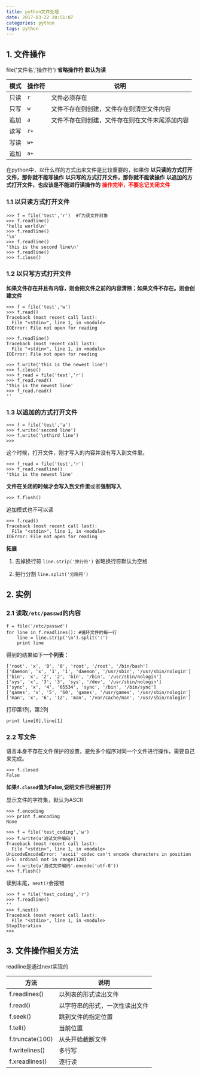 ```yaml
---
title: python文件处理
date: 2017-03-22 20:51:07
categories: python
tags: python
---
```


## 1. 文件操作

file('文件名','操作符')
**省略操作符 默认为读**

| 模式 | 操作符 | 说明                                           |
| --   | --     | --                                             |
| 只读 | `r`    | 文件必须存在                                   |
| 只写 | `w`    | 文件不存在则创建，文件存在则清空文件内容       |
| 追加 | `a`    | 文件不存在则创建，文件存在则在文件末尾添加内容 |
| 读写 | `r+`   |                                                |
| 写读 | `w+`   |                                                |
| 追加 | `a+`   |                                                |

在python中，以什么样的方式出来文件是比较重要的，如果你
**以只读的方式打开文件，那你就不能写操作**
**以只写的方式打开文件，那你就不能读操作**
**以追加的方式打开文件，也应该是不能进行读操作的**
**<font color=red>操作完毕，不要忘记关闭文件</font>**

### 1.1 以只读方式打开文件
```
>>> f = file('test','r')  #f为该文件对象
>>> f.readline()
'hello world\n'
>>> f.readline()
'\n'
>>> f.readline()
'this is the second line\n'
>>> f.readline()
>>> f.close()

```

### 1.2 以只写方式打开文件
**如果文件存在并且有内容，则会把文件之前的内容清除；如果文件不存在。则会创建文件**
```
>>> f = file('test','w')
>>> f.read()
Traceback (most recent call last):
  File "<stdin>", line 1, in <module>
IOError: File not open for reading

>>> f.readline()
Traceback (most recent call last):
  File "<stdin>", line 1, in <module>
IOError: File not open for reading

>>> f.write('this is the newest line')
>>> f.close()
>>> f_read = file('test','r')
>>> f_read.read()
'this is the newest line'
>>> f_read.read()
''
```

### 1.3 以追加的方式打开文件
```
>>> f = file('test','a') 
>>> f.write('second line') 
>>> f.write('\nthird line')
>>>
```
这个时候，打开文件，刚才写入的内容并没有写入到文件里。
```
>>> f_read = file('test','r')
>>> f_read.readline()
'this is the newest line'
```
**文件在关闭的时候才会写入到文件里**或者**强制写入**
```
>>> f.flush()
```
追加模式也不可以读
```
>>> f.read()
Traceback (most recent call last):
  File "<stdin>", line 1, in <module>
IOError: File not open for reading

```

**拓展**
1. 去掉换行符 
`line.strip('换行符')`
省略换行符默认为空格

2. 把行分割 
`line.split('分隔符')`

## 2. 实例

### 2.1 读取`/etc/passwd`的内容
```
f = file('/etc/passwd')
for line in f.readlines(): #循环文件的每一行 
    line = line.strip('\n').split(':') 
    print line
```
得到的结果如下**一个列表**：
```
['root', 'x', '0', '0', 'root', '/root', '/bin/bash']
['daemon', 'x', '1', '1', 'daemon', '/usr/sbin', '/usr/sbin/nologin']
['bin', 'x', '2', '2', 'bin', '/bin', '/usr/sbin/nologin']
['sys', 'x', '3', '3', 'sys', '/dev', '/usr/sbin/nologin']
['sync', 'x', '4', '65534', 'sync', '/bin', '/bin/sync']
['games', 'x', '5', '60', 'games', '/usr/games', '/usr/sbin/nologin']
['man', 'x', '6', '12', 'man', '/var/cache/man', '/usr/sbin/nologin']

```
打印第1列，第2列
```
print line[0],line[1]
```

### 2.2 写文件
语言本身不存在文件保护的设置，避免多个程序对同一个文件进行操作，需要自己来完成。
```
>>> f.closed
False
```
**如果`f.closed`值为False,说明文件已经被打开**

显示文件的字符集，默认为ASCII
```
>>> f.encoding
>>> print f.encoding
None
```

```
>>> f = file('test_coding','w') 
>>> f.write(u'测试文件编码') 
Traceback (most recent call last):
  File "<stdin>", line 1, in <module>
UnicodeEncodeError: 'ascii' codec can't encode characters in position 0-5: ordinal not in range(128)
>>> f.write(u'测试文件编码'.encode('utf-8'))
>>> f.flush()
```

读到末尾，`next()`会报错
```
>>> f = file('test_coding','r') 
>>> f.readline()
''
>>> f.next()
Traceback (most recent call last):
  File "<stdin>", line 1, in <module>
StopIteration
>>> 
```


## 3. 文件操作相关方法
readline是通过next实现的

| 方法            | 说明                           |
| ---             | ---                            |
| f.readlines()   | 以列表的形式读出文件           |
| f.read()        | 以字符串的形式，一次性读出文件 |
| f.seek()        | 跳到文件的指定位置             |
| f.tell()        | 当前位置                       |
| f.truncate(100) | 从头开始截断文件               |
| f.writelines()  | 多行写                         |
| f.xreadlines()  | 逐行读                         |

